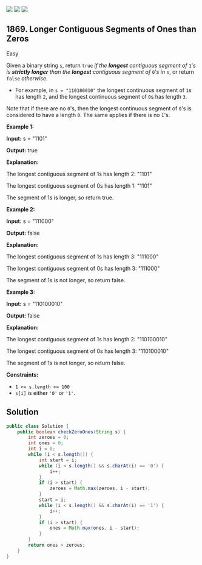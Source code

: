 [![](https://img.shields.io/github/stars/javadev/LeetCode-in-Java?label=Stars&style=flat-square)](https://github.com/javadev/LeetCode-in-Java)
[![](https://img.shields.io/github/forks/javadev/LeetCode-in-Java?label=Fork%20me%20on%20GitHub%20&style=flat-square)](https://github.com/javadev/LeetCode-in-Java/fork)
[![](https://img.shields.io/badge/-LeetCode%20in%20Kotlin-blue?style=flat-square)](https://github.com/javadev/LeetCode-in-Kotlin)

## 1869\. Longer Contiguous Segments of Ones than Zeros

Easy

Given a binary string `s`, return `true` _if the **longest** contiguous segment of_ `1`'_s is **strictly longer** than the **longest** contiguous segment of_ `0`'_s in_ `s`, or return `false` _otherwise_.

*   For example, in `s = "110100010"` the longest continuous segment of `1`s has length `2`, and the longest continuous segment of `0`s has length `3`.

Note that if there are no `0`'s, then the longest continuous segment of `0`'s is considered to have a length `0`. The same applies if there is no `1`'s.

**Example 1:**

**Input:** s = "1101"

**Output:** true

**Explanation:** 

The longest contiguous segment of 1s has length 2: "1101" 

The longest contiguous segment of 0s has length 1: "1101" 

The segment of 1s is longer, so return true.

**Example 2:**

**Input:** s = "111000"

**Output:** false

**Explanation:** 

The longest contiguous segment of 1s has length 3: "111000" 

The longest contiguous segment of 0s has length 3: "111000" 

The segment of 1s is not longer, so return false.

**Example 3:**

**Input:** s = "110100010"

**Output:** false

**Explanation:**

The longest contiguous segment of 1s has length 2: "110100010" 

The longest contiguous segment of 0s has length 3: "110100010" 

The segment of 1s is not longer, so return false.

**Constraints:**

*   `1 <= s.length <= 100`
*   `s[i]` is either `'0'` or `'1'`.

## Solution

```java
public class Solution {
    public boolean checkZeroOnes(String s) {
        int zeroes = 0;
        int ones = 0;
        int i = 0;
        while (i < s.length()) {
            int start = i;
            while (i < s.length() && s.charAt(i) == '0') {
                i++;
            }
            if (i > start) {
                zeroes = Math.max(zeroes, i - start);
            }
            start = i;
            while (i < s.length() && s.charAt(i) == '1') {
                i++;
            }
            if (i > start) {
                ones = Math.max(ones, i - start);
            }
        }
        return ones > zeroes;
    }
}
```